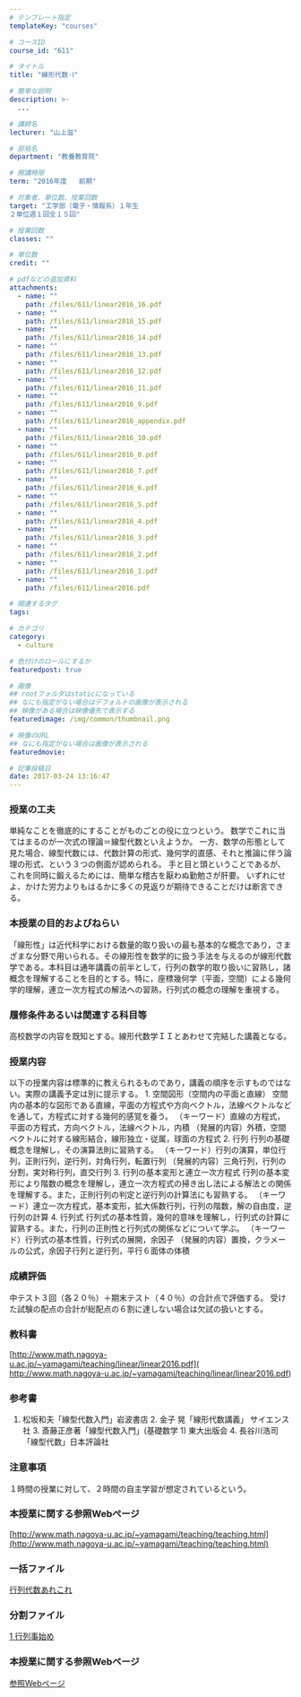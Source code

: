 ```yaml
---
# テンプレート指定
templateKey: "courses"

# コースID
course_id: "611"

# タイトル
title: "線形代数-Ⅰ"

# 簡単な説明
description: >-
  ...

# 講師名
lecturer: "山上滋"

# 部局名
department: "教養教育院"

# 開講時限
term: "2016年度	前期"

# 対象者、単位数、授業回数
target: "工学部（電子・情報系）１年生
２単位週１回全１５回"

# 授業回数
classes: ""

# 単位数
credit: ""

# pdfなどの追加資料
attachments: 
  - name: "" 
    path: /files/611/linear2016_16.pdf
  - name: "" 
    path: /files/611/linear2016_15.pdf
  - name: "" 
    path: /files/611/linear2016_14.pdf
  - name: "" 
    path: /files/611/linear2016_13.pdf
  - name: "" 
    path: /files/611/linear2016_12.pdf
  - name: "" 
    path: /files/611/linear2016_11.pdf
  - name: "" 
    path: /files/611/linear2016_9.pdf
  - name: "" 
    path: /files/611/linear2016_appendix.pdf
  - name: "" 
    path: /files/611/linear2016_10.pdf
  - name: "" 
    path: /files/611/linear2016_8.pdf
  - name: "" 
    path: /files/611/linear2016_7.pdf
  - name: "" 
    path: /files/611/linear2016_6.pdf
  - name: "" 
    path: /files/611/linear2016_5.pdf
  - name: "" 
    path: /files/611/linear2016_4.pdf
  - name: "" 
    path: /files/611/linear2016_3.pdf
  - name: "" 
    path: /files/611/linear2016_2.pdf
  - name: "" 
    path: /files/611/linear2016_1.pdf
  - name: "" 
    path: /files/611/linear2016.pdf

# 関連するタグ
tags:

# カテゴリ
category:
  - culture

# 色付けのロールにするか
featuredpost: true

# 画像
## rootフォルダはstaticになっている
## なにも指定がない場合はデフォルトの画像が表示される
## 映像がある場合は映像優先で表示する
featuredimage: /img/common/thumbnail.png

# 映像のURL
## なにも指定がない場合は画像が表示される
featuredmovie: 

# 記事投稿日
date: 2017-03-24 13:16:47
---
```


### 授業の工夫

単純なことを徹底的にすることがものごとの役に立つという。 数学でこれに当てはまるのが一次式の理論＝線型代数といえようか。 一方、数学の形態として見た場合、線型代数には、代数計算の形式、幾何学的直感、それと推論に伴う論理の形式、という３つの側面が認められる。 手と目と頭ということであるが、これを同時に鍛えるためには、簡単な稽古を厭わぬ勤勉さが肝要。 いずれにせよ、かけた労力よりもはるかに多くの見返りが期待できることだけは断言できる。

### 本授業の目的およびねらい

「線形性」は近代科学における数量的取り扱いの最も基本的な概念であり，さまざまな分野で用いられる。その線形性を数学的に扱う手法を与えるのが線形代数学である。本科目は通年講義の前半として，行列の数学的取り扱いに習熟し，諸概念を理解することを目的とする。特に，座標幾何学（平面，空間）による幾何学的理解，連立一次方程式の解法への習熟，行列式の概念の理解を重視する。

### 履修条件あるいは関連する科目等

高校数学の内容を既知とする。線形代数学ＩＩとあわせて完結した講義となる。

### 授業内容

以下の授業内容は標準的に教えられるものであり，講義の順序を示すものではない。実際の講義予定は別に提示する。 1. 空間図形（空間内の平面と直線） 空間内の基本的な図形である直線，平面の方程式や方向ベクトル，法線ベクトルなどを通して，方程式に対する幾何的感覚を養う。 （キーワード）直線の方程式，平面の方程式，方向ベクトル，法線ベクトル，内積 （発展的内容）外積，空間ベクトルに対する線形結合，線形独立・従属，球面の方程式 2. 行列 行列の基礎概念を理解し，その演算法則に習熟する。 （キーワード）行列の演算，単位行列，正則行列，逆行列，対角行列，転置行列 （発展的内容）三角行列，行列の分割，実対称行列，直交行列 3. 行列の基本変形と連立一次方程式 行列の基本変形により階数の概念を理解し，連立一次方程式の掃き出し法による解法との関係を理解する。また，正則行列の判定と逆行列の計算法にも習熟する。 （キーワード）連立一次方程式，基本変形，拡大係数行列，行列の階数，解の自由度，逆行列の計算 4. 行列式 行列式の基本性質，幾何的意味を理解し，行列式の計算に習熟する。また，行列の正則性と行列式の関係などについて学ぶ。 （キーワード）行列式の基本性質，行列式の展開，余因子 （発展的内容）置換，クラメールの公式，余因子行列と逆行列，平行６面体の体積

### 成績評価

中テスト３回（各２０％）＋期末テスト（４０％）の合計点で評価する。 受けた試験の配点の合計が総配点の６割に達しない場合は欠試の扱いとする。

### 教科書

[http://www.math.nagoya-u.ac.jp/~yamagami/teaching/linear/linear2016.pdf]( http://www.math.nagoya-u.ac.jp/~yamagami/teaching/linear/linear2016.pdf)

### 参考書

1. 松坂和夫「線型代数入門」岩波書店 2. 金子 晃「線形代数講義」 サイエンス社 3. 斎藤正彦著「線型代数入門」(基礎数学 1) 東大出版会 4. 長谷川浩司「線型代数」日本評論社

### 注意事項

１時間の授業に対して、２時間の自主学習が想定されているという。

### 本授業に関する参照Webぺージ

[http://www.math.nagoya-u.ac.jp/~yamagami/teaching/teaching.html](http://www.math.nagoya-u.ac.jp/~yamagami/teaching/teaching.html)

### 一括ファイル

[行列代数あれこれ](/files/611/linear2016.pdf) 

### 分割ファイル

[1 行列事始め](/files/611/linear2016_1.pdf) 

### 本授業に関する参照Webページ

[参照Webページ][1]

[1]: http://www.math.nagoya-u.ac.jp/~yamagami/teaching/teaching.html